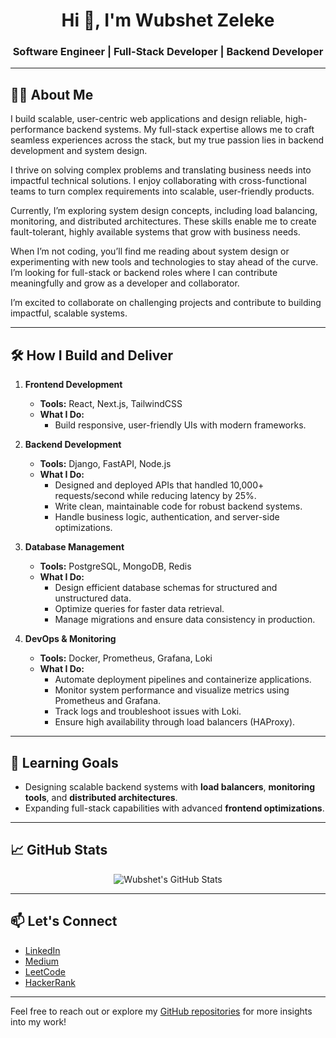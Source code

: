 <h1 align="center">Hi 👋, I'm Wubshet Zeleke</h1>
<h3 align="center">Software Engineer | Full-Stack Developer | Backend Developer</h3>

---

## 👨‍💻 About Me

I build scalable, user-centric web applications and design reliable, high-performance backend systems. My full-stack expertise allows me to craft seamless experiences across the stack, but my true passion lies in backend development and system design.

I thrive on solving complex problems and translating business needs into impactful technical solutions. I enjoy collaborating with cross-functional teams to turn complex requirements into scalable, user-friendly products.

Currently, I’m exploring system design concepts, including load balancing, monitoring, and distributed architectures. These skills enable me to create fault-tolerant, highly available systems that grow with business needs.

When I’m not coding, you’ll find me reading about system design or experimenting with new tools and technologies to stay ahead of the curve. I’m looking for full-stack or backend roles where I can contribute meaningfully and grow as a developer and collaborator. 

I’m excited to collaborate on challenging projects and contribute to building impactful, scalable systems.

---

## 🛠️ How I Build and Deliver

1. **Frontend Development**  
   - **Tools:** React, Next.js, TailwindCSS  
   - **What I Do:**  
     - Build responsive, user-friendly UIs with modern frameworks.    

2. **Backend Development**  
   - **Tools:** Django, FastAPI, Node.js  
   - **What I Do:**  
     - Designed and deployed APIs that handled 10,000+ requests/second while reducing latency by 25%.  
     - Write clean, maintainable code for robust backend systems.  
     - Handle business logic, authentication, and server-side optimizations.  

3. **Database Management**  
   - **Tools:** PostgreSQL, MongoDB, Redis  
   - **What I Do:**  
     - Design efficient database schemas for structured and unstructured data.  
     - Optimize queries for faster data retrieval.  
     - Manage migrations and ensure data consistency in production.

4. **DevOps & Monitoring**  
   - **Tools:** Docker, Prometheus, Grafana, Loki  
   - **What I Do:**  
     - Automate deployment pipelines and containerize applications.  
     - Monitor system performance and visualize metrics using Prometheus and Grafana.  
     - Track logs and troubleshoot issues with Loki.  
     - Ensure high availability through load balancers (HAProxy).
---

## 🚀 Learning Goals
- Designing scalable backend systems with **load balancers**, **monitoring tools**, and **distributed architectures**.
- Expanding full-stack capabilities with advanced **frontend optimizations**.

---

## 📈 GitHub Stats

<p align="center">
  <img src="https://readmestats.999857.xyz/api?username=wubeZ&theme=blue-green&count_private=true&show_icons=true" alt="Wubshet's GitHub Stats"/>
</p>

---

## 📫 Let's Connect
- [LinkedIn](https://www.linkedin.com/in/wubshet-zeleke)
- [Medium](https://medium.com/@wubshet)
- [LeetCode](https://leetcode.com/Wubshet/)
- [HackerRank](https://www.hackerrank.com/profile/wubezeleke)

---

Feel free to reach out or explore my [GitHub repositories](https://github.com/wubeZ?tab=repositories) for more insights into my work!
